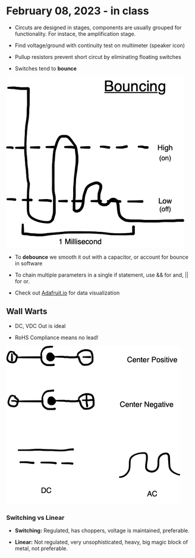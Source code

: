 # February 08, 2023 - in class

* Circuts are designed in stages, components are usually grouped for functionality. For instace, the amplification stage.

* Find voltage/ground with continuity test on multimeter (speaker icon)

* Pullup resistors prevent short circut by eliminating floating switches

* Switches tend to **bounce**

![Graph showing voltage bouncing after switch is turned off](images/bouncingGraph.png)

* To **debounce** we smooth it out with a capacitor, or account for bounce in software

* To chain multiple parameters in a single if statement, use && for and, || for or.

* Check out [Adafruit.io](https://io.adafruit.com) for data visualization

## Wall Warts

* DC, VDC Out is ideal

* RoHS Compliance means no lead!

![Schematic drawings of center pos/neg barrel plugs](images/wallWartDrawing.png)

### Switching vs Linear

* **Switching:** Regulated, has choppers, voltage is maintained, preferable.

* **Linear:** Not regulated, very unsophisticated, heavy, big magic block of metal, not preferable.
